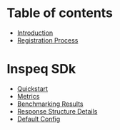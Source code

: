 # Table of contents

* [Introduction](README.md)
* [Registration Process](Registration.md)

# Inspeq SDk
* [Quickstart](quickstart.md)
* [Metrics](metrics.md)
* [Benchmarking Results](Benchmarking_results.md)
* [Response Structure Details](ResponseStructure.md)
* [Default Config ](inspeq_config.md)
<!-- * [Metrics](metrics.md)
* [Response Structure Details](ResponseStructure.md)
* [Evaluate task Function](newEval.md) -->
